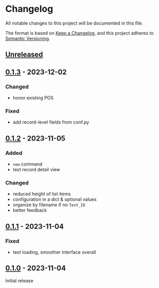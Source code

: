 # Changelog
All notable changes to this project will be documented in this file.

The format is based on [Keep a Changelog](https://keepachangelog.com/en/1.0.0/),
and this project adheres to [Semantic Versioning](https://semver.org/spec/v2.0.0.html).

## [Unreleased]

## [0.1.3] - 2023-12-02

### Changed
* honor existing POS

### Fixed
* add record-level fields from conf.py

## [0.1.2] - 2023-11-05

### Added
* `new` command
* text record detail view

### Changed
* reduced height of list items
* configuration in a dict & optional values
* organize by filename if no `Text_ID`
* better feedback

## [0.1.1] - 2023-11-04

### Fixed
* text loading, smoother interface overall

## [0.1.0] - 2023-11-04

Initial release

[Unreleased]: https://github.com/fmatter/lingcorp/compare/v0.1.3...HEAD
[0.1.3]: https://github.com/fmatter/lingcorp/compare/v0.1.2...v0.1.3
[0.1.2]: https://github.com/fmatter/lingcorp/compare/v0.1.1...v0.1.2
[0.1.1]: https://github.com/fmatter/lingcorp/compare/v0.1.0...v0.1.1
[0.1.0]: https://github.com/fmatter/lingcorp/commit/insert_this_by_hand